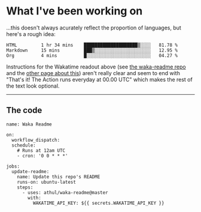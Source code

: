 # What I've been working on

…this doesn't always acurately reflect the proportion of languages, but here's a rough idea:

<!--START_SECTION:waka-->
```text
HTML         1 hr 34 mins    ████████████████████▒░░░░   81.78 % 
Markdown     15 mins         ███▒░░░░░░░░░░░░░░░░░░░░░   12.95 % 
Org          4 mins          █░░░░░░░░░░░░░░░░░░░░░░░░   04.27 % 
```
<!--END_SECTION:waka-->

Instructions for the Wakatime readout above (see [the waka-readme repo](https://github.com/athul/waka-readme) and the [other page about this](https://github.com/marketplace/actions/waka-readme)) aren't really clear and seem to end with "That's it! The Action runs everyday at 00.00 UTC" which makes the rest of the text look optional.

---

## The code

```
name: Waka Readme

on:
  workflow_dispatch:
  schedule:
    # Runs at 12am UTC
    - cron: '0 0 * * *'

jobs:
  update-readme:
    name: Update this repo's README
    runs-on: ubuntu-latest
    steps:
      - uses: athul/waka-readme@master
        with:
          WAKATIME_API_KEY: ${{ secrets.WAKATIME_API_KEY }}
```
